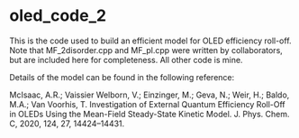 # oled_code_2
This is the code used to build an efficient model for OLED efficiency roll-off.
Note that MF_2disorder.cpp and MF_pl.cpp were written by collaborators, but are included here for completeness. All other code is mine.

Details of the model can be found in the following reference:

McIsaac, A.R.; Vaissier Welborn, V.; Einzinger, M.; Geva, N.; Weir, H.; Baldo, M.A.; Van Voorhis, T. Investigation of External Quantum Efficiency Roll-Off in OLEDs Using the Mean-Field Steady-State Kinetic Model. J. Phys. Chem. C, 2020, 124, 27, 14424–14431.

